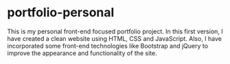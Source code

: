 # portfolio-personal
This is my personal front-end focused portfolio project. In this first version, I have created a clean website using HTML, CSS and JavaScript. Also, I have incorporated some front-end technologies like Bootstrap and jQuery to improve the appearance and functionality of the site.
